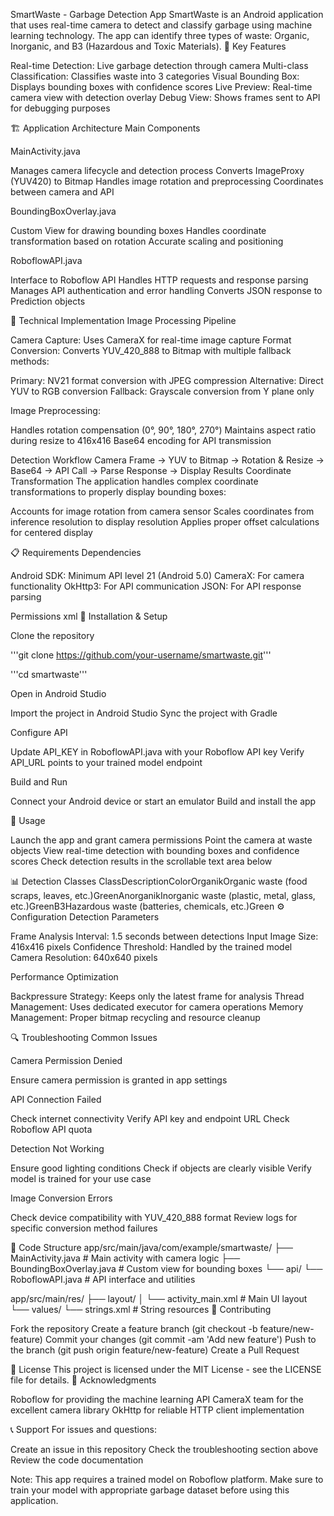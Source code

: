 SmartWaste - Garbage Detection App
SmartWaste is an Android application that uses real-time camera to detect and classify garbage using machine learning technology. The app can identify three types of waste: Organic, Inorganic, and B3 (Hazardous and Toxic Materials).
🚀 Key Features

Real-time Detection: Live garbage detection through camera
Multi-class Classification: Classifies waste into 3 categories
Visual Bounding Box: Displays bounding boxes with confidence scores
Live Preview: Real-time camera view with detection overlay
Debug View: Shows frames sent to API for debugging purposes

🏗️ Application Architecture
Main Components

MainActivity.java

Manages camera lifecycle and detection process
Converts ImageProxy (YUV420) to Bitmap
Handles image rotation and preprocessing
Coordinates between camera and API


BoundingBoxOverlay.java

Custom View for drawing bounding boxes
Handles coordinate transformation based on rotation
Accurate scaling and positioning


RoboflowAPI.java

Interface to Roboflow API
Handles HTTP requests and response parsing
Manages API authentication and error handling
Converts JSON response to Prediction objects



🔧 Technical Implementation
Image Processing Pipeline

Camera Capture: Uses CameraX for real-time image capture
Format Conversion: Converts YUV_420_888 to Bitmap with multiple fallback methods:

Primary: NV21 format conversion with JPEG compression
Alternative: Direct YUV to RGB conversion
Fallback: Grayscale conversion from Y plane only


Image Preprocessing:

Handles rotation compensation (0°, 90°, 180°, 270°)
Maintains aspect ratio during resize to 416x416
Base64 encoding for API transmission



Detection Workflow
Camera Frame → YUV to Bitmap → Rotation & Resize → Base64 → API Call → Parse Response → Display Results
Coordinate Transformation
The application handles complex coordinate transformations to properly display bounding boxes:

Accounts for image rotation from camera sensor
Scales coordinates from inference resolution to display resolution
Applies proper offset calculations for centered display

📋 Requirements
Dependencies

Android SDK: Minimum API level 21 (Android 5.0)
CameraX: For camera functionality
OkHttp3: For API communication
JSON: For API response parsing

Permissions
xml<uses-permission android:name="android.permission.CAMERA" />
<uses-permission android:name="android.permission.INTERNET" />
<uses-permission android:name="android.permission.READ_EXTERNAL_STORAGE" />
<uses-permission android:name="android.permission.READ_MEDIA_IMAGES" />
🚀 Installation & Setup

Clone the repository

'''git clone https://github.com/your-username/smartwaste.git'''

'''cd smartwaste'''

Open in Android Studio

Import the project in Android Studio
Sync the project with Gradle


Configure API

Update API_KEY in RoboflowAPI.java with your Roboflow API key
Verify API_URL points to your trained model endpoint


Build and Run

Connect your Android device or start an emulator
Build and install the app



🎯 Usage

Launch the app and grant camera permissions
Point the camera at waste objects
View real-time detection with bounding boxes and confidence scores
Check detection results in the scrollable text area below

📊 Detection Classes
ClassDescriptionColorOrganikOrganic waste (food scraps, leaves, etc.)GreenAnorganikInorganic waste (plastic, metal, glass, etc.)GreenB3Hazardous waste (batteries, chemicals, etc.)Green
⚙️ Configuration
Detection Parameters

Frame Analysis Interval: 1.5 seconds between detections
Input Image Size: 416x416 pixels
Confidence Threshold: Handled by the trained model
Camera Resolution: 640x640 pixels

Performance Optimization

Backpressure Strategy: Keeps only the latest frame for analysis
Thread Management: Uses dedicated executor for camera operations
Memory Management: Proper bitmap recycling and resource cleanup

🔍 Troubleshooting
Common Issues

Camera Permission Denied

Ensure camera permission is granted in app settings


API Connection Failed

Check internet connectivity
Verify API key and endpoint URL
Check Roboflow API quota


Detection Not Working

Ensure good lighting conditions
Check if objects are clearly visible
Verify model is trained for your use case


Image Conversion Errors

Check device compatibility with YUV_420_888 format
Review logs for specific conversion method failures



📝 Code Structure
app/src/main/java/com/example/smartwaste/
├── MainActivity.java              # Main activity with camera logic
├── BoundingBoxOverlay.java        # Custom view for bounding boxes
└── api/
    └── RoboflowAPI.java          # API interface and utilities

app/src/main/res/
├── layout/
│   └── activity_main.xml         # Main UI layout
└── values/
    └── strings.xml               # String resources
🤝 Contributing

Fork the repository
Create a feature branch (git checkout -b feature/new-feature)
Commit your changes (git commit -am 'Add new feature')
Push to the branch (git push origin feature/new-feature)
Create a Pull Request

📄 License
This project is licensed under the MIT License - see the LICENSE file for details.
🙏 Acknowledgments

Roboflow for providing the machine learning API
CameraX team for the excellent camera library
OkHttp for reliable HTTP client implementation

📞 Support
For issues and questions:

Create an issue in this repository
Check the troubleshooting section above
Review the code documentation


Note: This app requires a trained model on Roboflow platform. Make sure to train your model with appropriate garbage dataset before using this application.
